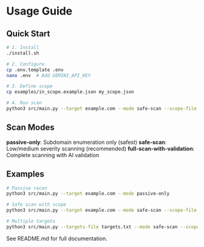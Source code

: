 # Usage Guide

## Quick Start

```bash
# 1. Install
./install.sh

# 2. Configure
cp .env.template .env
nano .env  # Add GEMINI_API_KEY

# 3. Define scope
cp examples/in_scope.example.json my_scope.json

# 4. Run scan
python3 src/main.py --target example.com --mode safe-scan --scope-file my_scope.json
```

## Scan Modes

**passive-only**: Subdomain enumeration only (safest)
**safe-scan**: Low/medium severity scanning (recommended)
**full-scan-with-validation**: Complete scanning with AI validation

## Examples

```bash
# Passive recon
python3 src/main.py --target example.com --mode passive-only

# Safe scan with scope
python3 src/main.py --target example.com --mode safe-scan --scope-file my_scope.json

# Multiple targets
python3 src/main.py --targets-file targets.txt --mode safe-scan --scope-file my_scope.json
```

See README.md for full documentation.
